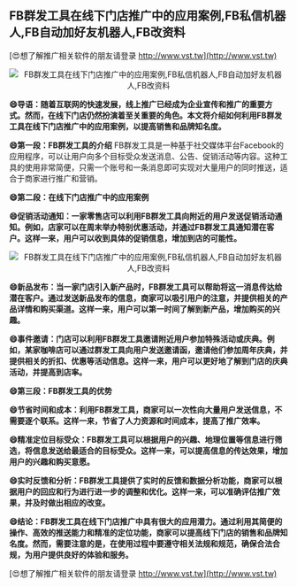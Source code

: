 ## **FB群发工具在线下门店推广中的应用案例,FB私信机器人,FB自动加好友机器人,FB改资料**

[😍想了解推广相关软件的朋友请登录 http://www.vst.tw](http://www.vst.tw)

 <center><img src="https://vst.tw/MP4/tuiguang/png/4.png" alt="FB群发工具在线下门店推广中的应用案例,FB私信机器人,FB自动加好友机器人,FB改资料"></center>

**😄导语：随着互联网的快速发展，线上推广已经成为企业宣传和推广的重要方式。然而，在线下门店仍然扮演着至关重要的角色。本文将介绍如何利用FB群发工具在线下门店推广中的应用案例，以提高销售和品牌知名度。**

**😄第一段：FB群发工具的介绍**
FB群发工具是一种基于社交媒体平台Facebook的应用程序，可以让用户向多个目标受众发送消息、公告、促销活动等内容。这种工具的使用非常简便，只需一个账号和一条消息即可实现对大量用户的同时推送，适合于商家进行推广和营销。

**😄第二段：在线下门店推广中的应用案例**

**😄促销活动通知：一家零售店可以利用FB群发工具向附近的用户发送促销活动通知。例如，店家可以在周末举办特别优惠活动，并通过FB群发工具通知潜在客户。这样一来，用户可以收到具体的促销信息，增加到店的可能性。**

 <center><img src="https://vst.tw/MP4/tuiguang/png/8.png" alt="FB群发工具在线下门店推广中的应用案例,FB私信机器人,FB自动加好友机器人,FB改资料"></center>

**😄新品发布：当一家门店引入新产品时，FB群发工具可以帮助将这一消息传达给潜在客户。通过发送新品发布的信息，商家可以吸引用户的注意，并提供相关的产品详情和购买渠道。这样一来，用户可以第一时间了解到新产品，增加购买的兴趣。**

**😄事件邀请：门店可以利用FB群发工具邀请附近用户参加特殊活动或庆典。例如，某家咖啡店可以通过群发工具向用户发送邀请函，邀请他们参加周年庆典，并提供相关的折扣、优惠等活动信息。这样一来，用户可以更好地了解到门店的庆典活动，并提高到店率。**

**😄第三段：FB群发工具的优势**

**😄节省时间和成本：利用FB群发工具，商家可以一次性向大量用户发送信息，不需要逐个联系。这样一来，节省了人力资源和时间成本，提高了推广效率。**

**😄精准定位目标受众：FB群发工具可以根据用户的兴趣、地理位置等信息进行筛选，将信息发送给最适合的目标受众。这样一来，可以提高信息的传达效果，增加用户的兴趣和购买意愿。**

**😄实时反馈和分析：FB群发工具提供了实时的反馈和数据分析功能，商家可以根据用户的回应和行为进行进一步的调整和优化。这样一来，可以准确评估推广效果，并及时做出相应的改变。**

**😄结论：FB群发工具在线下门店推广中具有很大的应用潜力。通过利用其简便的操作、高效的推送能力和精准的定位功能，商家可以提高线下门店的销售和品牌知名度。然而，需要注意的是，在使用过程中要遵守相关法规和规范，确保合法合规，为用户提供良好的体验和服务。**

[😍想了解推广相关软件的朋友请登录 http://www.vst.tw](http://www.vst.tw)



